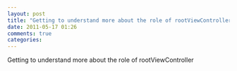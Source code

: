 ```yaml
---
layout: post
title: "Getting to understand more about the role of rootViewController"
date: 2011-05-17 01:26
comments: true
categories: 
---
```


Getting to understand more about the role of rootViewController

